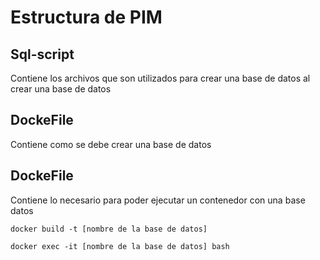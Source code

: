 # Estructura de PIM

## Sql-script
Contiene los archivos que son utilizados para crear una base de datos al crear una base de datos

## DockeFile
Contiene como se debe crear una base de datos

## DockeFile
Contiene lo necesario para poder ejecutar un contenedor con una base datos


```
docker build -t [nombre de la base de datos]
```

```
docker exec -it [nombre de la base de datos] bash

```
